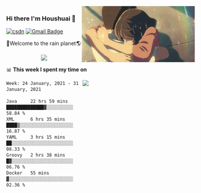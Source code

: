 <img  align='right' height="150" src="https://github.com/LikeRainDay/LikeRainDay/blob/master/pic/img_rain_1.gif?raw=true">



### Hi there I'm Houshuai :lemon:

[![csdn](https://img.shields.io/badge/-csdn-c14438?style=flat-square&logo=c&logoColor=white)](https://blog.csdn.net/qq_15807167)
[![Gmail Badge](https://img.shields.io/badge/-gmail-c14438?style=flat-square&logo=Gmail&logoColor=white&link=mailto:houshuai0816@gmail.com)](mailto:houshuai0816@gmail.com)

🚀Welcome to the rain planet🌎

<center>
<img align='center'  src="https://source.unsplash.com/random/1200x600">
</center>

📊 **This week I spent my time on**

<img align='right'   width="300" src="https://github-readme-stats.vercel.app/api?username=LikeRainDay&show_icons=true&title_color=fff&icon_color=79ff97&text_color=9f9f9f&bg_color=151515">

<!--START_SECTION:waka-->
```text
Week: 24 January, 2021 - 31 January, 2021

Java     22 hrs 59 mins  ██████████████▓░░░░░░░░░░   58.84 % 
XML      6 hrs 35 mins   ████▒░░░░░░░░░░░░░░░░░░░░   16.87 % 
YAML     3 hrs 15 mins   ██░░░░░░░░░░░░░░░░░░░░░░░   08.33 % 
Groovy   2 hrs 38 mins   █▓░░░░░░░░░░░░░░░░░░░░░░░   06.76 % 
Docker   55 mins         ▓░░░░░░░░░░░░░░░░░░░░░░░░   02.36 % 
```
<!--END_SECTION:waka-->
